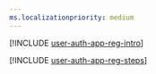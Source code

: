 ```yaml
---
ms.localizationpriority: medium
---
```


<!-- markdownlint-disable MD041 -->

[!INCLUDE [user-auth-app-reg-intro](../shared/user-auth-app-reg-intro.md)]

[!INCLUDE [user-auth-app-reg-steps](../shared/user-auth-app-reg-steps.md)]
